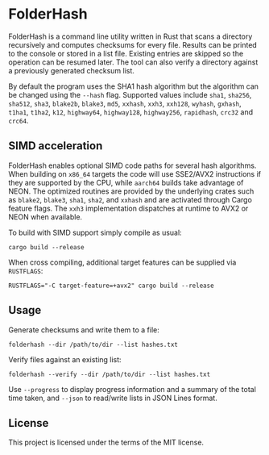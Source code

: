 # FolderHash

FolderHash is a command line utility written in Rust that scans a directory
recursively and computes checksums for every file.  Results can be printed to
the console or stored in a list file.  Existing entries are skipped so the
operation can be resumed later.  The tool can also verify a directory against a
previously generated checksum list.

By default the program uses the SHA1 hash algorithm but the algorithm can be
changed using the `--hash` flag. Supported values include `sha1`, `sha256`,
`sha512`, `sha3`, `blake2b`, `blake3`, `md5`, `xxhash`, `xxh3`, `xxh128`,
`wyhash`, `gxhash`, `t1ha1`, `t1ha2`, `k12`, `highway64`, `highway128`,
`highway256`, `rapidhash`, `crc32` and `crc64`.

## SIMD acceleration

FolderHash enables optional SIMD code paths for several hash algorithms. When
building on `x86_64` targets the code will use SSE2/AVX2 instructions if they
are supported by the CPU, while `aarch64` builds take advantage of NEON. The
optimized routines are provided by the underlying crates such as `blake2`,
`blake3`, `sha1`, `sha2`, and `xxhash` and are activated through Cargo feature
flags. The `xxh3` implementation dispatches at runtime to AVX2 or NEON when
available.

To build with SIMD support simply compile as usual:

```
cargo build --release
```

When cross compiling, additional target features can be supplied via
`RUSTFLAGS`:

```
RUSTFLAGS="-C target-feature=+avx2" cargo build --release
```

## Usage

Generate checksums and write them to a file:

```
folderhash --dir /path/to/dir --list hashes.txt
```

Verify files against an existing list:

```
folderhash --verify --dir /path/to/dir --list hashes.txt
```

Use `--progress` to display progress information and a summary of the total time
taken, and `--json` to read/write lists in JSON Lines format.

## License

This project is licensed under the terms of the MIT license.
